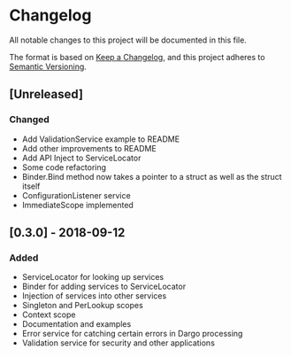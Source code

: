 # Changelog
All notable changes to this project will be documented in this file.

The format is based on [Keep a Changelog](https://keepachangelog.com/en/1.0.0/),
and this project adheres to [Semantic Versioning](https://semver.org/spec/v2.0.0.html).

## [Unreleased]
### Changed
- Add ValidationService example to README
- Add other improvements to README
- Add API Inject to ServiceLocator
- Some code refactoring
- Binder.Bind method now takes a pointer to a struct as well as the struct itself
- ConfigurationListener service
- ImmediateScope implemented

## [0.3.0] - 2018-09-12
### Added
- ServiceLocator for looking up services
- Binder for adding services to ServiceLocator
- Injection of services into other services
- Singleton and PerLookup scopes
- Context scope
- Documentation and examples
- Error service for catching certain errors in Dargo processing
- Validation service for security and other applications